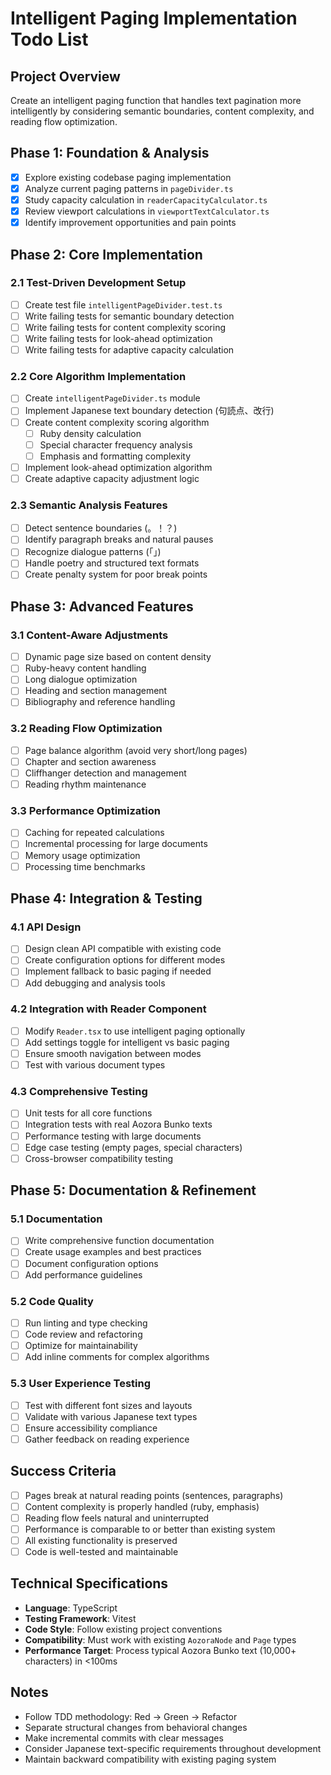 # Intelligent Paging Implementation Todo List

## Project Overview
Create an intelligent paging function that handles text pagination more intelligently by considering semantic boundaries, content complexity, and reading flow optimization.

## Phase 1: Foundation & Analysis
- [x] Explore existing codebase paging implementation
- [x] Analyze current paging patterns in `pageDivider.ts`
- [x] Study capacity calculation in `readerCapacityCalculator.ts`
- [x] Review viewport calculations in `viewportTextCalculator.ts`
- [x] Identify improvement opportunities and pain points

## Phase 2: Core Implementation

### 2.1 Test-Driven Development Setup
- [ ] Create test file `intelligentPageDivider.test.ts`
- [ ] Write failing tests for semantic boundary detection
- [ ] Write failing tests for content complexity scoring
- [ ] Write failing tests for look-ahead optimization
- [ ] Write failing tests for adaptive capacity calculation

### 2.2 Core Algorithm Implementation
- [ ] Create `intelligentPageDivider.ts` module
- [ ] Implement Japanese text boundary detection (句読点、改行)
- [ ] Create content complexity scoring algorithm
  - [ ] Ruby density calculation
  - [ ] Special character frequency analysis
  - [ ] Emphasis and formatting complexity
- [ ] Implement look-ahead optimization algorithm
- [ ] Create adaptive capacity adjustment logic

### 2.3 Semantic Analysis Features
- [ ] Detect sentence boundaries (。！？)
- [ ] Identify paragraph breaks and natural pauses
- [ ] Recognize dialogue patterns (「」)
- [ ] Handle poetry and structured text formats
- [ ] Create penalty system for poor break points

## Phase 3: Advanced Features

### 3.1 Content-Aware Adjustments
- [ ] Dynamic page size based on content density
- [ ] Ruby-heavy content handling
- [ ] Long dialogue optimization
- [ ] Heading and section management
- [ ] Bibliography and reference handling

### 3.2 Reading Flow Optimization
- [ ] Page balance algorithm (avoid very short/long pages)
- [ ] Chapter and section awareness
- [ ] Cliffhanger detection and management
- [ ] Reading rhythm maintenance

### 3.3 Performance Optimization
- [ ] Caching for repeated calculations
- [ ] Incremental processing for large documents
- [ ] Memory usage optimization
- [ ] Processing time benchmarks

## Phase 4: Integration & Testing

### 4.1 API Design
- [ ] Design clean API compatible with existing code
- [ ] Create configuration options for different modes
- [ ] Implement fallback to basic paging if needed
- [ ] Add debugging and analysis tools

### 4.2 Integration with Reader Component
- [ ] Modify `Reader.tsx` to use intelligent paging optionally
- [ ] Add settings toggle for intelligent vs basic paging
- [ ] Ensure smooth navigation between modes
- [ ] Test with various document types

### 4.3 Comprehensive Testing
- [ ] Unit tests for all core functions
- [ ] Integration tests with real Aozora Bunko texts
- [ ] Performance testing with large documents
- [ ] Edge case testing (empty pages, special characters)
- [ ] Cross-browser compatibility testing

## Phase 5: Documentation & Refinement

### 5.1 Documentation
- [ ] Write comprehensive function documentation
- [ ] Create usage examples and best practices
- [ ] Document configuration options
- [ ] Add performance guidelines

### 5.2 Code Quality
- [ ] Run linting and type checking
- [ ] Code review and refactoring
- [ ] Optimize for maintainability
- [ ] Add inline comments for complex algorithms

### 5.3 User Experience Testing
- [ ] Test with different font sizes and layouts
- [ ] Validate with various Japanese text types
- [ ] Ensure accessibility compliance
- [ ] Gather feedback on reading experience

## Success Criteria
- [ ] Pages break at natural reading points (sentences, paragraphs)
- [ ] Content complexity is properly handled (ruby, emphasis)
- [ ] Reading flow feels natural and uninterrupted
- [ ] Performance is comparable to or better than existing system
- [ ] All existing functionality is preserved
- [ ] Code is well-tested and maintainable

## Technical Specifications
- **Language**: TypeScript
- **Testing Framework**: Vitest
- **Code Style**: Follow existing project conventions
- **Compatibility**: Must work with existing `AozoraNode` and `Page` types
- **Performance Target**: Process typical Aozora Bunko text (10,000+ characters) in <100ms

## Notes
- Follow TDD methodology: Red → Green → Refactor
- Separate structural changes from behavioral changes
- Make incremental commits with clear messages
- Consider Japanese text-specific requirements throughout development
- Maintain backward compatibility with existing paging system